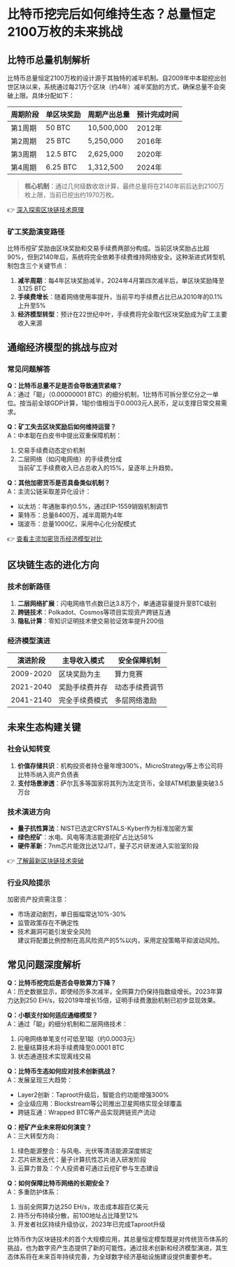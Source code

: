 # 比特币挖完后如何维持生态？总量恒定2100万枚的未来挑战

## 比特币总量机制解析
比特币总量恒定2100万枚的设计源于其独特的减半机制。自2009年中本聪挖出创世区块以来，系统通过每21万个区块（约4年）减半奖励的方式，确保总量不会突破上限。具体分配如下：

| 周期阶段 | 单区块奖励 | 周期产出总量 | 预计完成时间 |
|----------|------------|--------------|--------------|
| 第1周期 | 50 BTC     | 10,500,000   | 2012年       |
| 第2周期 | 25 BTC     | 5,250,000    | 2016年       |
| 第3周期 | 12.5 BTC   | 2,625,000    | 2020年       |
| 第4周期 | 6.25 BTC   | 1,312,500    | 2024年       |

> **核心机制**：通过几何级数收敛计算，最终总量将在2140年前后达到2100万枚上限，当前已挖出约1970万枚。

👉 [深入探索区块链技术原理](https://bit.ly/okx_welcome)

### 矿工奖励演变路径
比特币挖矿奖励由区块奖励和交易手续费两部分构成。当前区块奖励占比超90%，但到2140年后，系统将完全依赖手续费维持网络安全。这种渐进式转型机制包含三个关键节点：

1. **减半周期**：每4年区块奖励减半，2024年4月第四次减半后，单区块奖励降至3.125 BTC
2. **手续费增长**：随着网络使用率提升，当前平均手续费占比已从2010年的0.1%上升至5%
3. **经济模型转型**：预计在22世纪中叶，手续费将完全取代区块奖励成为矿工主要收入来源

## 通缩经济模型的挑战与应对
### 常见问题解答
**Q：比特币总量不足是否会导致通货紧缩？**  
A：通过「聪」（0.00000001 BTC）的细分机制，1比特币可拆分至亿分之一单位。按当前全球GDP计算，1聪价值相当于0.0003元人民币，足以支撑日常交易需求。

**Q：矿工失去区块奖励后如何维持运营？**  
A：中本聪在白皮书中提出双重保障机制：  
1. 交易手续费动态定价机制  
2. 二层网络（如闪电网络）的手续费分成  
当前矿工手续费收入已占总收入的15%，呈逐年上升趋势。

**Q：其他加密货币是否具备类似机制？**  
A：主流公链采取差异化设计：  
- 以太坊：年通胀率约0.5%，通过EIP-1559销毁机制调节  
- 莱特币：总量8400万，减半周期为4年  
- 瑞波币：总量1000亿，采用中心化分配模式

👉 [查看主流加密货币经济模型对比](https://bit.ly/okx_welcome)

## 区块链生态的进化方向
### 技术创新路径
1. **二层网络扩展**：闪电网络节点数已达3.8万个，单通道容量提升至BTC级别
2. **跨链技术**：Polkadot、Cosmos等项目实现资产跨链互通
3. **隐私计算**：零知识证明技术使交易验证效率提升200倍

### 经济模型演进
| 演进阶段 | 主导收入模式 | 安全保障机制 |
|----------|--------------|--------------|
| 2009-2020 | 区块奖励为主 | 算力竞赛     |
| 2021-2040 | 奖励手续费并存 | 动态手续费调节 |
| 2041-2140 | 完全手续费模式 | 多层网络激励 |

## 未来生态构建关键
### 社会认知转变
1. **价值存储共识**：机构投资者持仓量年增300%，MicroStrategy等上市公司将比特币纳入资产负债表
2. **支付场景渗透**：萨尔瓦多等国家将其列为法定货币，全球ATM机数量突破3.5万台

### 技术演进方向
- **量子抗性算法**：NIST已选定CRYSTALS-Kyber作为标准加密方案
- **绿色挖矿**：水电、风电等清洁能源挖矿占比达58%
- **硬件革新**：7nm芯片能效比达12J/T，量子芯片研发进入实验室阶段

👉 [了解最新区块链技术突破](https://bit.ly/okx_welcome)

### 行业风险提示
加密资产投资需注意：  
- 市场波动剧烈，单日振幅常达10%-30%  
- 监管政策存在不确定性  
- 技术漏洞可能引发安全风险  
建议将配置比例控制在高风险资产的5%以内，采用定投策略平抑波动风险。

## 常见问题深度解析
**Q：比特币挖完后是否会导致算力下降？**  
A：历史数据显示，即使经历多次减半，全网算力仍保持指数级增长。2023年算力达到250 EH/s，较2019年增长15倍，证明手续费激励机制已初步显现效果。

**Q：小额支付如何适应通缩模型？**  
A：通过「聪」的细分机制和二层网络技术：  
1. 闪电网络单笔支付可低至1聪（约0.0003元）  
2. 批量结算技术将手续费降至0.0001 BTC  
3. 状态通道技术实现离线交易

**Q：比特币生态如何应对技术创新挑战？**  
A：发展呈现三大趋势：  
- Layer2创新：Taproot升级后，智能合约功能增强300%  
- 企业级应用：Blockstream等公司推出卫星网络实现全球覆盖  
- 跨链互通：Wrapped BTC等产品实现跨链资产流动

**Q：挖矿产业未来将如何演变？**  
A：三大转型方向：  
1. 绿色能源整合：与风电、光伏等清洁能源深度绑定  
2. 芯片研发迭代：量子计算抗性芯片进入研发阶段  
3. 云算力普及：个人投资者可通过云挖矿参与生态建设

**Q：如何保障比特币网络的长期安全？**  
A：多重防护体系：  
1. 当前全网算力达250 EH/s，攻击成本超百亿美元  
2. 持币分布持续分散，前100地址占比降至12%  
3. 开发者社区持续升级协议，2023年已完成Taproot升级

比特币作为区块链技术的首个大规模应用，其总量恒定模型既是对传统货币体系的挑战，也为数字资产生态提供了新的可能性。通过技术创新和经济模型演进，其生态体系将在未来百年持续完善，为全球数字经济基础设施建设提供重要参考。
